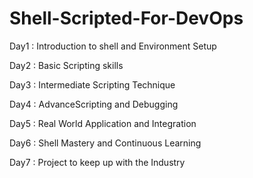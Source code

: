 # Shell-Scripted-For-DevOps


Day1 : Introduction to shell and Environment Setup

Day2 : Basic Scripting skills

Day3 : Intermediate Scripting Technique

Day4 : AdvanceScripting and Debugging

Day5 : Real World Application and Integration

Day6 : Shell Mastery and Continuous Learning

Day7 : Project to keep up with the Industry
